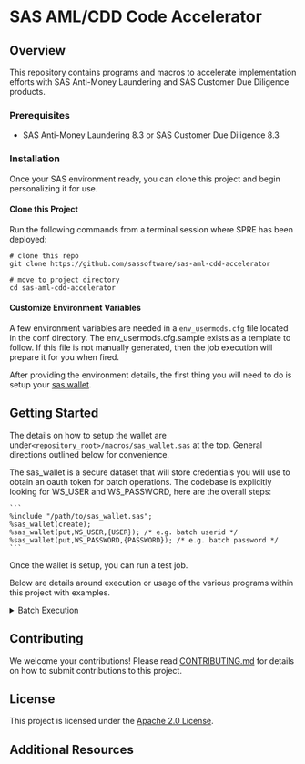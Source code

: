 # SAS AML/CDD Code Accelerator

## Overview

This repository contains programs and macros to accelerate implementation efforts with SAS Anti-Money Laundering and SAS Customer Due Diligence products.  

### Prerequisites
 
- SAS Anti-Money Laundering 8.3 or SAS Customer Due Diligence 8.3

### Installation
 
Once your SAS environment ready, you can clone this project and begin personalizing it for use.

#### Clone this Project
 
Run the following commands from a terminal session where SPRE has been deployed:

```
# clone this repo
git clone https://github.com/sassoftware/sas-aml-cdd-accelerator

# move to project directory
cd sas-aml-cdd-accelerator
```

#### Customize Environment Variables
 
A few environment variables are needed in a `env_usermods.cfg` file located in the conf directory. The env_usermods.cfg.sample exists as a template to follow.  If this file is not manually generated, then the job execution will prepare it for you when fired.

After providing the environment details, the first thing you will need to do is setup your [sas wallet](#sas-wallet).

## Getting Started

The details on how to setup the wallet are under`<repository_root>/macros/sas_wallet.sas` at the top.  General directions outlined below for convenience.

The sas_wallet is a secure dataset that will store credentials you will use to obtain an oauth token for batch operations.  The codebase is explicitly looking for WS_USER and WS_PASSWORD, here are the overall steps:

    ```
    %include "/path/to/sas_wallet.sas";
    %sas_wallet(create);
    %sas_wallet(put,WS_USER,{USER}); /* e.g. batch userid */
    %sas_wallet(put,WS_PASSWORD,{PASSWORD}); /* e.g. batch password */
    ```

Once the wallet is setup, you can run a test job.

Below are details around execution or usage of the various programs within this project with examples.

<details><summary>Batch Execution</summary>

   USAGE: `sas_jobexec.sh -p [program] -t [tenant] -d [debug|DEBUG_MACRO,DEBUG_ALL]`
   
   EXAMPLE: `nohup ./sas_jobexec.sh -p testprogram.sas -t mytenant -d DEBUG_ALL &`

    -p - looks for the program under <repository_root>/programs/
    -t - specifies which tenant your wanting to run against

The batch job will automatically call `<repository_root>/programs/user_autoexec.sas` which has some postgres libnames already available.  You can also call one of the many product autoexecs (e.g. cdd_autoexec;) in your sas program as needed.

</details>

## Contributing

We welcome your contributions! Please read [CONTRIBUTING.md](CONTRIBUTING.md) for details on how to submit contributions to this project.


## License

This project is licensed under the [Apache 2.0 License](LICENSE).

## Additional Resources

